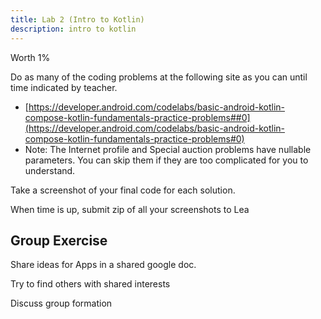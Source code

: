 ```yaml
---
title: Lab 2 (Intro to Kotlin)
description: intro to kotlin
---
```


Worth 1%

Do as many of the coding problems at the following site as you can until time indicated by teacher.

- [https://developer.android.com/codelabs/basic-android-kotlin-compose-kotlin-fundamentals-practice-problems##0](https://developer.android.com/codelabs/basic-android-kotlin-compose-kotlin-fundamentals-practice-problems#0)
- Note: The Internet profile and Special auction problems have nullable parameters. You can skip them if they are too complicated for you to understand.

Take a screenshot of your final code for each solution.

When time is up, submit zip of all your screenshots to Lea

## Group Exercise

Share ideas for Apps in a shared google doc.

Try to find others with shared interests

Discuss group formation

